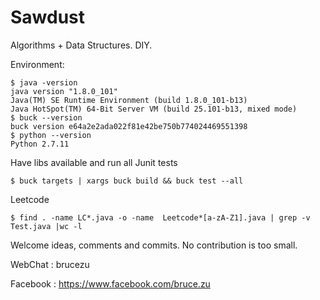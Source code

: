 # Sawdust
Algorithms + Data Structures.  DIY.

Environment:

```
$ java -version
java version "1.8.0_101"
Java(TM) SE Runtime Environment (build 1.8.0_101-b13)
Java HotSpot(TM) 64-Bit Server VM (build 25.101-b13, mixed mode)
$ buck --version
buck version e64a2e2ada022f81e42be750b774024469551398
$ python --version
Python 2.7.11
```

Have libs available and run all Junit tests
```
$ buck targets | xargs buck build && buck test --all
```
Leetcode
```
$ find . -name LC*.java -o -name  Leetcode*[a-zA-Z1].java | grep -v Test.java |wc -l
```
Welcome ideas, comments and commits. No contribution is too small.

WebChat  : brucezu

Facebook : https://www.facebook.com/bruce.zu

